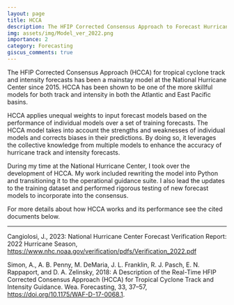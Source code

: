 ```yaml
---
layout: page
title: HCCA 
description: The HFIP Corrected Consensus Approach to Forecast Hurricanes
img: assets/img/Model_ver_2022.png
importance: 2
category: Forecasting
giscus_comments: true
---
```


The HFIP Corrected Consensus Approach (HCCA) for tropical cyclone track and intensity forecasts has been a mainstay model at the National Hurricane Center since 2015.  HCCA has been shown to be one of the more skillful models for both track and intensity in both the Atlantic and East Pacific basins. 

HCCA applies unequal weights to input forecast models based on the performance of individual models over a set of training forecasts. The HCCA model takes into account the strengths and weaknesses of individual models and corrects biases in their predictions. By doing so, it leverages the collective knowledge from multiple models to enhance the accuracy of hurricane track and intensity forecasts.

During my time at the National Hurricane Center, I took over the development of HCCA. My work included rewriting the model into Python and transitioning it to the operational guidance suite. I also lead the updates to the training dataset and performed rigorous testing of new forecast models to incorporate into the consensus.





For more details about how HCCA works and its performance see the cited documents below.

---
Cangiolosi, J., 2023: National Hurricane Center Forecast Verification Report: 2022 Hurricane Season, https://www.nhc.noaa.gov/verification/pdfs/Verification_2022.pdf

Simon, A., A. B. Penny, M. DeMaria, J. L. Franklin, R. J. Pasch, E. N. Rappaport, and D. A. Zelinsky, 2018: A Description of the Real-Time HFIP Corrected Consensus Approach (HCCA) for Tropical Cyclone Track and Intensity Guidance. Wea. Forecasting, 33, 37–57, https://doi.org/10.1175/WAF-D-17-0068.1.



